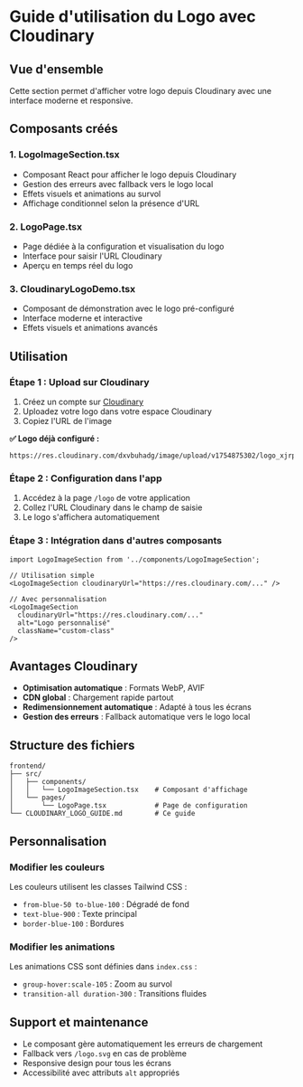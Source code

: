 # Guide d'utilisation du Logo avec Cloudinary

## Vue d'ensemble

Cette section permet d'afficher votre logo depuis Cloudinary avec une interface moderne et responsive.

## Composants créés

### 1. LogoImageSection.tsx
- Composant React pour afficher le logo depuis Cloudinary
- Gestion des erreurs avec fallback vers le logo local
- Effets visuels et animations au survol
- Affichage conditionnel selon la présence d'URL

### 2. LogoPage.tsx
- Page dédiée à la configuration et visualisation du logo
- Interface pour saisir l'URL Cloudinary
- Aperçu en temps réel du logo

### 3. CloudinaryLogoDemo.tsx
- Composant de démonstration avec le logo pré-configuré
- Interface moderne et interactive
- Effets visuels et animations avancés

## Utilisation

### Étape 1 : Upload sur Cloudinary
1. Créez un compte sur [Cloudinary](https://cloudinary.com/)
2. Uploadez votre logo dans votre espace Cloudinary
3. Copiez l'URL de l'image

**✅ Logo déjà configuré :**
```
https://res.cloudinary.com/dxvbuhadg/image/upload/v1754875302/logo_xjrpnj.png
```

### Étape 2 : Configuration dans l'app
1. Accédez à la page `/logo` de votre application
2. Collez l'URL Cloudinary dans le champ de saisie
3. Le logo s'affichera automatiquement

### Étape 3 : Intégration dans d'autres composants
```tsx
import LogoImageSection from '../components/LogoImageSection';

// Utilisation simple
<LogoImageSection cloudinaryUrl="https://res.cloudinary.com/..." />

// Avec personnalisation
<LogoImageSection 
  cloudinaryUrl="https://res.cloudinary.com/..."
  alt="Logo personnalisé"
  className="custom-class"
/>
```

## Avantages Cloudinary

- **Optimisation automatique** : Formats WebP, AVIF
- **CDN global** : Chargement rapide partout
- **Redimensionnement automatique** : Adapté à tous les écrans
- **Gestion des erreurs** : Fallback automatique vers le logo local

## Structure des fichiers

```
frontend/
├── src/
│   ├── components/
│   │   └── LogoImageSection.tsx    # Composant d'affichage
│   └── pages/
│       └── LogoPage.tsx            # Page de configuration
└── CLOUDINARY_LOGO_GUIDE.md        # Ce guide
```

## Personnalisation

### Modifier les couleurs
Les couleurs utilisent les classes Tailwind CSS :
- `from-blue-50 to-blue-100` : Dégradé de fond
- `text-blue-900` : Texte principal
- `border-blue-100` : Bordures

### Modifier les animations
Les animations CSS sont définies dans `index.css` :
- `group-hover:scale-105` : Zoom au survol
- `transition-all duration-300` : Transitions fluides

## Support et maintenance

- Le composant gère automatiquement les erreurs de chargement
- Fallback vers `/logo.svg` en cas de problème
- Responsive design pour tous les écrans
- Accessibilité avec attributs `alt` appropriés
